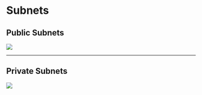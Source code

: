 # Subnets

## Public Subnets
[<img src="https://i.imgur.com/mnHKv5P.png">](https://i.imgur.com/mnHKv5P.png)

---

## Private Subnets
[<img src="https://i.imgur.com/oyQDqjs.png">](https://i.imgur.com/oyQDqjs.png)
